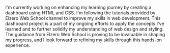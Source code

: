I'm currently working on enhancing my learning journey by creating a dashboard using HTML and CSS. I'm following the tutorials provided by Elzero Web School channel to improve my skills in web development. This dashboard project is a part of my ongoing efforts to apply the concepts I've learned and to further solidify my understanding of web design and styling. The guidance from Elzero Web School is proving to be invaluable in shaping my progress, and I look forward to refining my skills through this hands-on experience.
